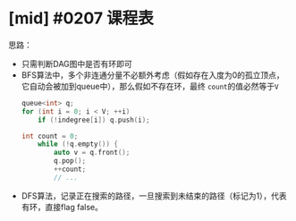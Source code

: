 # [mid] #0207 课程表

思路：
 - 只需判断DAG图中是否有环即可
 - BFS算法中，多个非连通分量不必额外考虑（假如存在入度为0的孤立顶点，它自动会被加到queue中），那么假如不存在环，最终 `count`的值必然等于`V`
    ```c++
    queue<int> q;
    for (int i = 0; i < V; ++i)
        if (!indegree[i]) q.push(i);
    
    int count = 0;
        while (!q.empty()) {
            auto v = q.front();
            q.pop();
            ++count;
            // ...
    ```
 - DFS算法，记录正在搜索的路径，一旦搜索到未结束的路径（标记为1），代表有环，直接flag false。